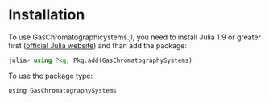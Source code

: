 # Installation

To use GasChromatographicystems.jl, you need to install Julia 1.9 or greater first ([official Julia website](https://julialang.org)) and than add the package:

```julia
julia> using Pkg; Pkg.add(GasChromatographySystems)
```

To use the package type:

```@example ex_3series
using GasChromatographySystems
```